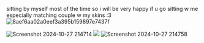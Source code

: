 sitting by myself most of the time so i will be very happy if u go sitting w me especially matching couple w my skins :3 ![8aef6aa02a0eef3a395b159897e7437f](https://github.com/user-attachments/assets/68164b82-267c-419e-bfdf-cbb1b12c2329)

![Screenshot 2024-10-27 214714](https://github.com/user-attachments/assets/6e6ec34c-8115-4d9d-bb4c-551377fd0d1e)
![](https://komarev.com/ghpvc/?username=miudacat&color=red)
![Screenshot 2024-10-27 214758](https://github.com/user-attachments/assets/79bc518f-311e-4e81-ac9b-349f83eaf675)
